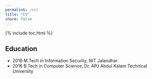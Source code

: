 ```yaml
---
permalink: /cv/
title: "CV"
share: false
---
```


{% include toc.html %}

## Education
* 2019 M.Tech in Information Security, NIT Jalandhar
* 2016 B.Tech in Computer Science, Dr. APJ Abdul Kalam Technical University


